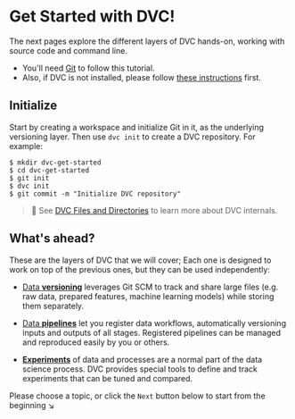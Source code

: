 # Get Started with DVC!

The next pages explore the different layers of DVC hands-on, working with source
code and command line.

- You'll need [Git](https://git-scm.com/) to follow this tutorial.
- Also, if DVC is not installed, please follow
  [these instructions](/doc/install) first.

## Initialize

Start by creating a <abbr>workspace</abbr> and initialize Git in it, as the
underlying versioning layer. Then use `dvc init` to create a <abbr>DVC
repository</abbr>. For example:

```dvc
$ mkdir dvc-get-started
$ cd dvc-get-started
$ git init
$ dvc init
$ git commit -m "Initialize DVC repository"
```

> 📖 See [DVC Files and Directories](/doc/user-guide/dvc-files-and-directories)
> to learn more about DVC internals.

## What's ahead?

These are the layers of DVC that we will cover; Each one is designed to work on
top of the previous ones, but they can be used independently:

- [Data **versioning**](/doc/tutorials/get-started/data-versioning) leverages
  Git SCM to track and share large files (e.g. raw data, prepared features,
  machine learning models) while storing them separately.

- [Data **pipelines**](/doc/tutorials/get-started/data-pipelines) let you
  register data workflows, automatically versioning inputs and outputs of all
  stages. Registered pipelines can be managed and reproduced easily by you or
  others.

- [**Experiments**](/doc/tutorials/get-started/experiments) of data and
  processes are a normal part of the data science process. DVC provides special
  tools to define and track experiments that can be tuned and compared.

Please choose a topic, or click the `Next` button below to start from the
beginning ↘
